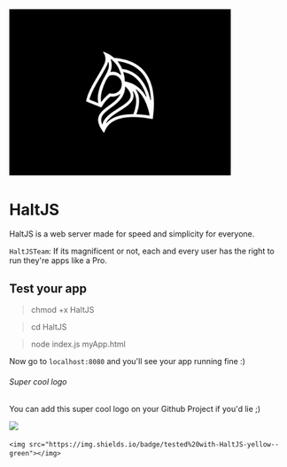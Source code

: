 <img src="IMG_3232.jpg" 
     width="400" 
     height="300"
     class="center" />
---
# HaltJS
HaltJS is a web server made for speed and simplicity for everyone.

```HaltJSTeam```: If its magnificent or not, each and every user has the right to run they're apps like a Pro.

## Test your app
> chmod +x HaltJS

> cd HaltJS

> node index.js myApp.html

Now go to ``` localhost:8080 ``` and you'll see your app running fine :)

###### Super cool logo 
You can add this super cool logo on your Github Project if you'd lie ;)

<img src="https://img.shields.io/badge/tested%20with-HaltJS-yellow--green"></img>

```
<img src="https://img.shields.io/badge/tested%20with-HaltJS-yellow--green"></img>
```
